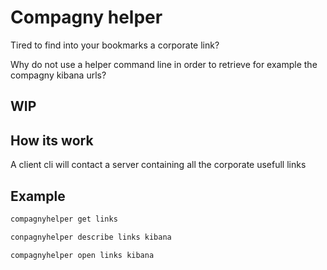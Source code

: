 # Compagny helper

Tired to find into your bookmarks a corporate link?

Why do not use a helper command line in order to retrieve for example the compagny kibana urls?

## WIP

## How its work

A client cli will contact a server containing all the corporate usefull links

## Example

```sh
compagnyhelper get links
```

```sh
conpagnyhelper describe links kibana
```

```sh
compagnyhelper open links kibana
```
